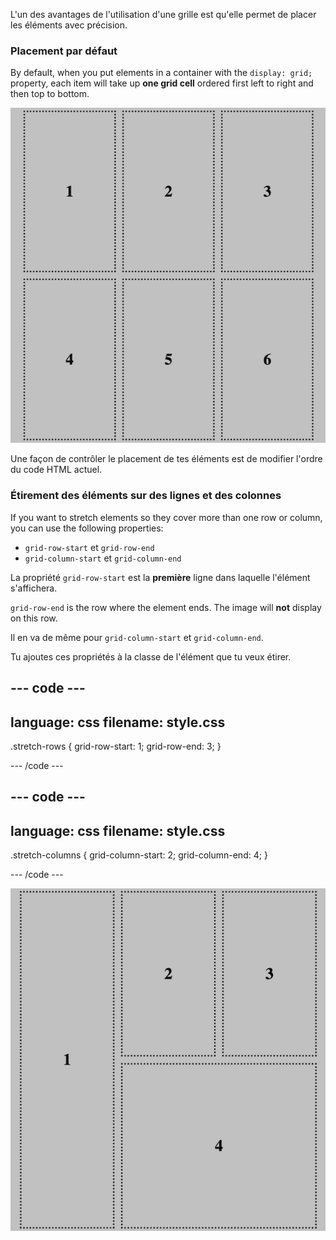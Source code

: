 L'un des avantages de l'utilisation d'une grille est qu'elle permet de placer les éléments avec précision.

### Placement par défaut

By default, when you put elements in a container with the `display: grid;` property, each item will take up **one grid cell** ordered first left to right and then top to bottom.

![An example grid with 6 items, the top row reads 1, 2, 3. La rangée du bas indique 4, 5, 6.](images/default-grid-placement.png)

Une façon de contrôler le placement de tes éléments est de modifier l'ordre du code HTML actuel.

### Étirement des éléments sur des lignes et des colonnes

If you want to stretch elements so they cover more than one row or column, you can use the following properties:

- `grid-row-start` et `grid-row-end`
- `grid-column-start` et `grid-column-end`

La propriété `grid-row-start` est la **première** ligne dans laquelle l'élément s'affichera.

`grid-row-end` is the row where the element ends. The image will **not** display on this row.

Il en va de même pour `grid-column-start` et `grid-column-end`.

Tu ajoutes ces propriétés à la classe de l'élément que tu veux étirer.

## --- code ---

language: css
filename: style.css
---------------------------------------------------

.stretch-rows {
grid-row-start: 1;
grid-row-end: 3;
}

\--- /code ---

## --- code ---

language: css
filename: style.css
---------------------------------------------------

.stretch-columns {
grid-column-start: 2;
grid-column-end: 4;
}

\--- /code ---

![La grille d'exemple, avec l'élément numéro 1 s'étendant sur les lignes 1 et 2. L'élément 4 de la grille s'étend sur les colonnes 2 et 3 de la rangée inférieure.](images/placing-grid-items.png)
